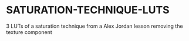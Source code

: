 # SATURATION-TECHNIQUE-LUTS
3 LUTs of a saturation technique from a Alex Jordan lesson removing the texture component 
